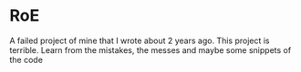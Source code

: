 # RoE
A failed project of mine that I wrote about 2 years ago. This project is terrible. Learn from the mistakes, the messes and maybe some snippets of the code
